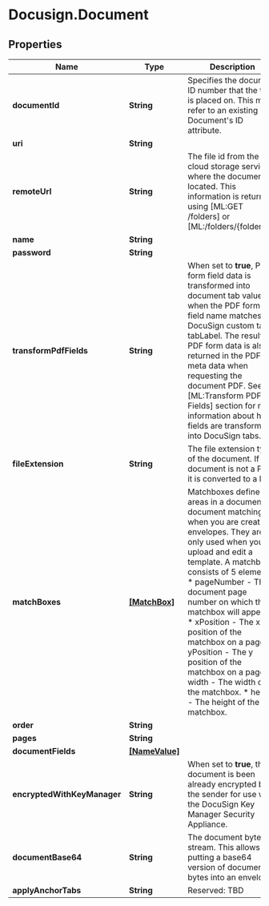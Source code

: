 # Docusign.Document

## Properties
Name | Type | Description | Notes
------------ | ------------- | ------------- | -------------
**documentId** | **String** | Specifies the document ID number that the tab is placed on. This must refer to an existing Document&#39;s ID attribute. | [optional] 
**uri** | **String** |  | [optional] 
**remoteUrl** | **String** | The file id from the cloud storage service where the document is located. This information is returned using [ML:GET /folders] or [ML:/folders/{folderid}].  | [optional] 
**name** | **String** |  | [optional] 
**password** | **String** |  | [optional] 
**transformPdfFields** | **String** | When set to **true**, PDF form field data is transformed into document tab values when the PDF form field name matches the DocuSign custom tab tabLabel. The resulting PDF form data is also returned in the PDF meta data when requesting the document PDF. See the [ML:Transform PDF Fields] section for more information about how fields are transformed into DocuSign tabs.  | [optional] 
**fileExtension** | **String** | The file extension type of the document. If the document is not a PDF it is converted to a PDF.   | [optional] 
**matchBoxes** | [**[MatchBox]**](MatchBox.md) | Matchboxes define areas in a document for document matching when you are creating envelopes. They are only used when you upload and edit a template.   A matchbox consists of 5 elements:  * pageNumber - The document page number  on which the matchbox will appear.  * xPosition - The x position of the matchbox on a page.  * yPosition - The y position of the matchbox on a page. * width - The width of the matchbox.  * height - The height of the matchbox.   | [optional] 
**order** | **String** |  | [optional] 
**pages** | **String** |  | [optional] 
**documentFields** | [**[NameValue]**](NameValue.md) |  | [optional] 
**encryptedWithKeyManager** | **String** | When set to **true**, the document is been already encrypted by the sender for use with the DocuSign Key Manager Security Appliance.   | [optional] 
**documentBase64** | **String** | The document byte stream. This allows putting a base64 version of document bytes into an envelope. | [optional] 
**applyAnchorTabs** | **String** | Reserved: TBD | [optional] 


